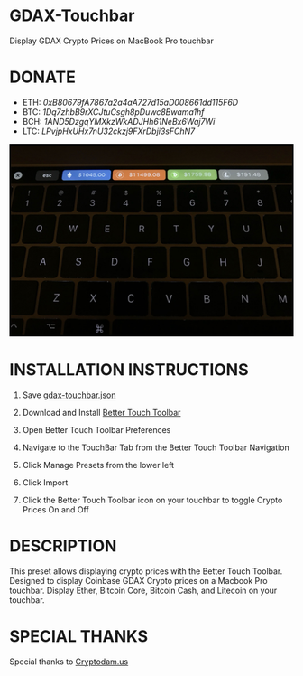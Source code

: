 # GDAX-Touchbar
Display GDAX Crypto Prices on MacBook Pro touchbar

# DONATE
- ETH: _0xB80679fA7867a2a4aA727d15aD008661dd115F6D_
- BTC: _1Dq7zhbB9rXCJtuCsgh8pDuwc8Bwama1hf_
- BCH: _1AND5DzgqYMXkzWkADJHh61NeBx6Waj7Wi_
- LTC: _LPvjpHxUHx7nU32ckzj9FXrDbji3sFChN7_

![Screenshot](gdax-touchbar.jpg)

# INSTALLATION INSTRUCTIONS
1. Save [gdax-touchbar.json](https://raw.githubusercontent.com/djrosenbaum/GDAX-Touchbar/master/gdax-touchbar.json)

2. Download and Install [Better Touch Toolbar](https://www.boastr.net/downloads/)

3. Open Better Touch Toolbar Preferences

4. Navigate to the TouchBar Tab from the Better Touch Toolbar Navigation

5. Click Manage Presets from the lower left

6. Click Import

7. Click the Better Touch Toolbar icon on your touchbar to toggle Crypto Prices On and Off

# DESCRIPTION
This preset allows displaying crypto prices with the Better Touch Toolbar. Designed to display Coinbase GDAX Crypto prices on a Macbook Pro touchbar. Display Ether, Bitcoin Core, Bitcoin Cash, and Litecoin on your touchbar.

# SPECIAL THANKS
Special thanks to [Cryptodam.us](http://www.cryptodam.us/chat)

